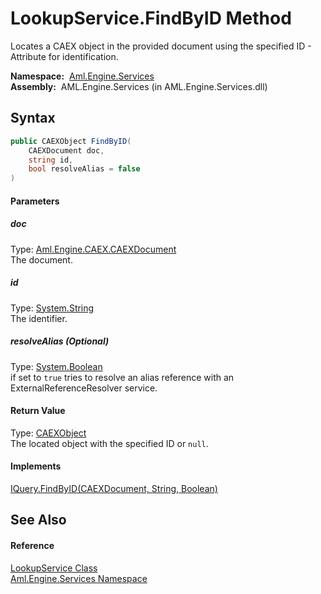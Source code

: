 LookupService.FindByID Method
=============================
Locates a CAEX object in the provided document using the specified ID - Attribute for identification.

  **Namespace:**  [Aml.Engine.Services][1]  
  **Assembly:**  AML.Engine.Services (in AML.Engine.Services.dll)

Syntax
------

```csharp
public CAEXObject FindByID(
	CAEXDocument doc,
	string id,
	bool resolveAlias = false
)
```

#### Parameters

##### *doc*
Type: [Aml.Engine.CAEX.CAEXDocument][2]  
The document.

##### *id*
Type: [System.String][3]  
The identifier.

##### *resolveAlias* (Optional)
Type: [System.Boolean][4]  
 if set to `true` tries to resolve an alias reference with an ExternalReferenceResolver service.

#### Return Value
Type: [CAEXObject][5]  
 The located object with the specified ID or `null`. 
#### Implements
[IQuery.FindByID(CAEXDocument, String, Boolean)][6]  


See Also
--------

#### Reference
[LookupService Class][7]  
[Aml.Engine.Services Namespace][1]  

[1]: ../README.md
[2]: ../../Aml.Engine.CAEX/CAEXDocument/README.md
[3]: https://docs.microsoft.com/dotnet/api/system.string
[4]: https://docs.microsoft.com/dotnet/api/system.boolean
[5]: ../../Aml.Engine.CAEX/CAEXObject/README.md
[6]: ../../Aml.Engine.Services.Interfaces/IQuery/FindByID.md
[7]: README.md
[8]: https://www.automationml.org
[9]: ../../icons/logoShade.png